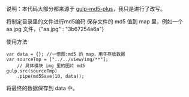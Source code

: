 说明：本代码大部分都来源于 [gulp-md5-plus](https://github.com/wpfpizicai/gulp-md5-plus)，我只是进行了改写。

将制定目录里的文件进行md5编码
保存文件的 md5 值到 map 里，例如一个 aa.jpg 文件，{"aa.jpg" : "3b67254a6a"} 

使用方法

	var data = {}; //一倍图:md5 的 map，用于存放数据
	var sourceTmp = ["../../view/img/**"];
        // 具体模块 img 里的图片 md5
    gulp.src(sourceTmp)
        .pipe(md5Save(10, data));

将最终的数据保存到 data 中。